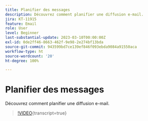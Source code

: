 ```yaml
---
title: Planifier des messages
description: Découvrez comment planifier une diffusion e-mail.
jira: KT-11915
feature: Email
role: User
level: Beginner
last-substantial-update: 2023-03-10T00:00:00Z
exl-id: 0de2ff46-8663-462f-9e98-2e274bf13bda
source-git-commit: 943599bd7ce139ef846f093ebda9084a91550aca
workflow-type: ht
source-wordcount: '20'
ht-degree: 100%

---
```


# Planifier des messages

Découvrez comment planifier une diffusion e-mail.

>[!VIDEO](https://video.tv.adobe.com/v/3415919/?learn=on){transcript=true}
